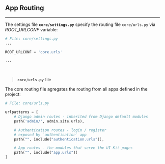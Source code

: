 ## App Routing
---

The settings file **`core/settings.py`** specify the routing file `core/urls.py` via *ROOT_URLCONF* variable:

```python
# File: core/settings.py
...

ROOT_URLCONF = 'core.urls'

...
```

<br />

> **`core/urls.py`** file

The core routing file agregates the routing from all apps defined in the project:

```python
# File: core/urls.py

urlpatterns = [
    # Django admin routes - inherited from Django default modules
    path('admin/', admin.site.urls),

    # Authentication routes - login / register
    # exposed by `authentication` app
    path("", include("authentication.urls")),

    # App routes - the modules that serve the UI Kit pages
    path("", include("app.urls"))
]

```

<br />
